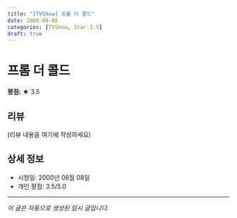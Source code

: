 ```yaml
---
title: "[TVShow] 프롬 더 콜드"
date: 2000-08-08
categories: [TVShow, Star-3.5]
draft: true
---
```


# 프롬 더 콜드

**평점:** ★ 3.5

## 리뷰

(리뷰 내용을 여기에 작성하세요)

## 상세 정보

- 시청일: 2000년 08월 08일
- 개인 평점: 3.5/5.0

---

*이 글은 자동으로 생성된 임시 글입니다.*
